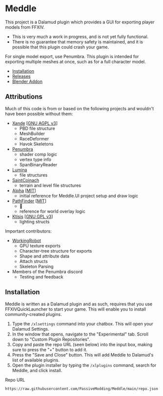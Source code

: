 # Meddle

This project is a Dalamud plugin which provides a GUI for exporting player models from FFXIV.

- This is very much a work in progress, and is not yet fully functional.
- There is no guarantee that memory safety is maintained, and it is possible that this plugin could crash your game.

For single model export, use Penumbra. This plugin is intended for exporting multiple meshes at once, such as for a full character model.

- [Installation](#installation)
- [Releases](https://github.com/PassiveModding/Meddle/releases)
- [Blender Addon](https://github.com/PassiveModding/MeddleTools)

## Attributions
Much of this code is from or based on the following projects and wouldn't have been possible without them:
- [Xande](https://github.com/xivdev/Xande) [[GNU AGPL v3](https://github.com/xivdev/Xande/blob/main/LICENSE)]
  - PBD file structure
  - MeshBuilder
  - RaceDeformer
  - Havok Skeletons
- [Penumbra](https://github.com/xivdev/Penumbra) 
  - shader comp logic
  - vertex type info
  - SpanBinaryReader
- [Lumina](https://github.com/NotAdam/Lumina/)
  - file structures
- [SaintCoinach](https://github.com/xivapi/SaintCoinach)
  - terrain and level file structures
- [Alpha](https://github.com/NotNite/Alpha) [[MIT](https://github.com/NotNite/Alpha/blob/main/LICENSE)]
  - initial reference for Meddle.UI project setup and draw logic 
- [PathFinder](https://github.com/chirpxiv/ffxiv-pathfinder) [[MIT](https://github.com/chirpxiv/ffxiv-pathfinder/blob/main/LICENSE)]
  - 🐇
  - reference for world overlay logic
- [Ktisis](https://github.com/ktisis-tools/Ktisis) [[GNU GPL v3](https://github.com/ktisis-tools/Ktisis/blob/main/LICENSE)]
  - lighting structs

Important contributors:
- [WorkingRobot](https://github.com/WorkingRobot) 
  - GPU texture exports 
  - Character-tree structure for exports
  - Shape and attribute data
  - Attach structs
  - Skeleton Parsing
- Members of the Penumbra discord
  - Testing and feedback

## Installation
Meddle is written as a Dalamud plugin and as such, requires that you use FFXIVQuickLauncher to start your game.
This will enable you to install community-created plugins.

1. Type the `/xlsettings` command into your chatbox. This will open your Dalamud Settings.
2. In the window that opens, navigate to the "Experimental" tab. Scroll down to "Custom Plugin Repositories". 
3. Copy and paste the repo URL (seen below) into the input box, making sure to press the "+" button to add it. 
4. Press the "Save and Close" button. This will add Meddle to Dalamud's list of available plugins. 
5. Open the plugin installer by typing the `/xlplugins` command, search for Meddle, and click install.

Repo URL

```
https://raw.githubusercontent.com/PassiveModding/Meddle/main/repo.json
```
